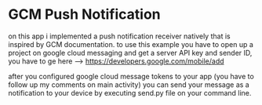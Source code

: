 # GCM Push Notification

on this app i implemented a push notification receiver natively that is inspired by GCM documentation.
to use this example you have to open up a project on google cloud messaging and get a server API key and sender ID, you
have to ge here --> https://developers.google.com/mobile/add

after you configured google cloud message tokens to your app (you have to follow up my comments on main activity) you can send your message as a notification to your device by executing send.py file on your command line.
